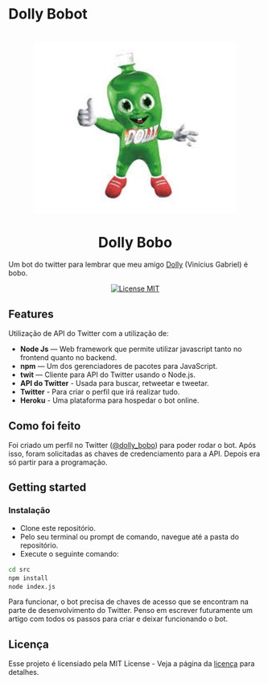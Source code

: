 # Dolly Bobot

<h1 align="center">
    <img src="img/dollynho.jpg" alt="Foto Dollynho" width="400">
    <br>
    <br>
    Dolly Bobo
</h1>

Um bot do twitter para lembrar que meu amigo [Dolly](https://github.com/ViniciusGabrielSF) (Vinícius Gabriel) é bobo.

<p align="center">
  <a href="https://opensource.org/licenses/MIT">
    <img src="https://img.shields.io/badge/License-MIT-blue.svg" alt="License MIT">
  </a>
</p>

## Features
Utilização de API do Twitter com a utilização de:

- **Node Js** — Web framework que permite utilizar javascript tanto no frontend quanto no backend.
- **npm** — Um dos gerenciadores de pacotes para JavaScript.
- **twit** — Cliente para API do Twitter usando o Node.js.
- **API do Twitter** - Usada para buscar, retweetar e tweetar.
- **Twitter** - Para criar o perfil que irá realizar tudo.
- **Heroku** - Uma plataforma para hospedar o bot online.
  
## Como foi feito

Foi criado um perfil no Twitter ([@dolly_bobo](https://twitter.com/dolly_bobot)) para poder rodar o bot. Após isso, foram solicitadas as chaves de credenciamento para a API. 
Depois era só partir para a programação.

## Getting started

### Instalação
- Clone este repositório.
- Pelo seu terminal ou prompt de comando, navegue até a pasta do repositório.
- Execute o seguinte comando:
 ```bash
cd src
npm install
node index.js
```

Para funcionar, o bot precisa de chaves de acesso que se encontram na parte de desenvolvimento do Twitter. Penso em escrever futuramente um artigo com todos os passos para criar e deixar funcionando o bot.

## Licença

Esse projeto é licensiado pela MIT License - Veja a página da [licença](https://opensource.org/licenses/MIT) para detalhes.